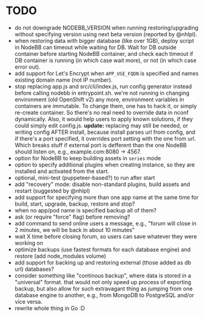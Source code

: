 TODO
====

- do not downgrade NODEBB_VERSION when running restoring/upgrading without specifying version using next beta version
  (reported by @nhlpl).
- when restoring data with bigger database (like over 1GB), deploy script in NodeBB can timeout while waiting for DB.
  Wait for DB outside container before starting NodeBB container, and check each timeout if DB container is running
  (in which case wait more), or not (in which case error out).
- add support for Let's Encrypt when `APP_USE_FQDN` is specified and names existing domain name (not IP number).
- stop replacing app.js and src/cli/index.js, run config generator instead before calling nodebb in entrypoint.sh.
  we're not running in changing environment (old OpenShift v2) any more, environment variables in containers are
  immutable. To change them, one has to hack it, or simply re-create container. So there's no real need to override
  data in nconf dynamically.
  Also, it would help users to apply known solutions, if they could simply edit config.js.
  **update:** replacing may still be needed, or writing config AFTER install, because install parses url from config,
  and if there's a port specified, it overrides port setting with the one from url. Which breaks stuff if external port
  is defferent than the one NodeBB should listen on, e.g., example.com:8080 -> 4567.
- option for NodeBB to keep building assets in `series` mode
- option to specify additional plugins when creating instance, so they are installed and
  activated from the start.
- optional, mini-test (puppeteer-based?) to run after start
- add "recovery" mode: disable non-standard plugins, build assets and restart (suggested by @nhlpl)
- add support for specifying more than one app name at the same time for build, start, upgrade, backup, restore and stop?
- when no app/pod name is specified backup all of them?
- ask (or require "force" flag) before removing?
- add command to send online users a message, e.g., "forum will close in 2 minutes, we will be back in about 10 minutes"
- wait X time before closing forum, so users can save whatever they were working on
- optimize backups (use fastest formats for each database engine) and restore (add node_modules volume)
- add support for backing up and restoring external (those added as db url) databases?
- consider something like "continous backup", where data is stored in a "universal" format. that would not only speed up
  process of exporting backup, but also allow for such extravagant thing as jumping from one database engine to another,
  e.g., from MongoDB to PostgreSQL and/or vice versa.
- rewrite whole thing in Go :D
